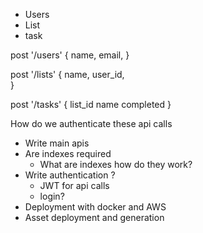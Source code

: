 - Users
- List
- task


post '/users'
{
  name,
  email,
}

post '/lists'
{
  name,
  user_id,    
}

post '/tasks'
{
  list_id
  name
  completed
}


How do we authenticate these api calls
- Write main apis
- Are indexes required
  - What are indexes how do they work?
- Write authentication ?
  - JWT for api calls
  - login?
- Deployment with docker and AWS
- Asset deployment and generation

